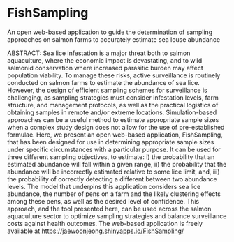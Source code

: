 # FishSampling

An open web-based application to guide the determination of sampling approaches on salmon farms to accurately estimate sea louse abundance

ABSTRACT:
Sea lice infestation is a major threat both to salmon aquaculture, where the economic impact is devastating, and to wild salmonid conservation where increased parasitic burden may affect population viability. To manage these risks, active surveillance is routinely conducted on salmon farms to estimate the abundance of sea lice. However, the design of efficient sampling schemes for surveillance is challenging, as sampling strategies must consider infestation levels, farm structure, and management protocols, as well as the practical logistics of obtaining samples in remote and/or extreme locations. Simulation-based approaches can be a useful method to estimate appropriate sample sizes when a complex study design does not allow for the use of pre-established formulae. Here, we present an open web-based application, FishSampling, that has been designed for use in determining appropriate sample sizes under specific circumstances with a particular purpose. It can be used for three different sampling objectives, to estimate: i) the probability that an estimated abundance will fall within a given range, ii) the probability that the abundance will be incorrectly estimated relative to some lice limit, and, iii) the probability of correctly detecting a different between two abundance levels. The model that underpins this application considers sea lice abundance, the number of pens on a farm and the likely clustering effects among these pens, as well as the desired level of confidence. This approach, and the tool presented here, can be used across the salmon aquaculture sector to optimize sampling strategies and balance surveillance costs against health outcomes. The web-based application is freely available at https://jaewoonjeong.shinyapps.io/FishSampling/
